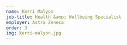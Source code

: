 ```yaml
---
name: Kerri Malyon
job-title: Health &amp; Wellbeing Specialist
employer: Astra Zeneca
order: 3
img: kerri-malyon.jpg
---
```

